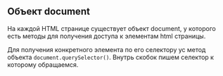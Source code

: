 ## Объект document

На каждой HTML странице существует объект document, у которого есть методы для получения доступа к элементам html страницы. 

Для получения  конкретного элемента по его селектору ус метод объекта `document.querySelector()`. Внутрь скобок пишем селектор к которому обращаемся. 
